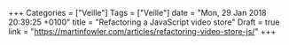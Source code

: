 +++
Categories = ["Veille"]
Tags = ["Veille"]
date = "Mon, 29 Jan 2018 20:39:25 +0100"
title = "Refactoring a JavaScript video store"
Draft = true
link = "https://martinfowler.com/articles/refactoring-video-store-js/"
+++
